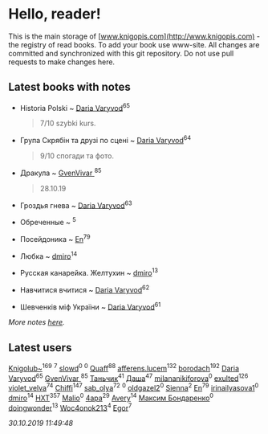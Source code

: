 # Hello, reader!
This is the main storage of [www.knigopis.com](http://www.knigopis.com) - the registry of read books.
To add your book use www-site. All changes are committed and synchronized with this git repository.
Do not use pull requests to make changes here.


## Latest books with notes
* Historia Polski ~ [Daria Varyvod](users/829/829893410524253-facebook)<sup>65</sup>
    > 7/10 szybki kurs.

* Група Скрябін та друзі по сцені ~ [Daria Varyvod](users/829/829893410524253-facebook)<sup>64</sup>
    > 9/10 спогади та фото.

* Дракула ~ [GvenVivar ](users/158/158266434925901-facebook)<sup>85</sup>
    > 28.10.19

* Гроздья гнева ~ [Daria Varyvod](users/829/829893410524253-facebook)<sup>63</sup>

* Обреченные ~ [](users/270/270444099499-odnoklassniki)<sup>5</sup>

* Посейдоника ~ [En](users/333/333646551-vkontakte)<sup>79</sup>

* Любка ~ [dmiro](users/571/5714115-vkontakte)<sup>14</sup>

* Русская канарейка. Желтухин ~ [dmiro](users/571/5714115-vkontakte)<sup>13</sup>

* Навчитися вчитися ~ [Daria Varyvod](users/829/829893410524253-facebook)<sup>62</sup>

* Шевченків міф України ~ [Daria Varyvod](users/829/829893410524253-facebook)<sup>61</sup>


_More notes [here](latest_books_with_notes.md)._


## Latest users
[Knigolub~](users/111/111878597279669641685-google)<sup>169</sup> 
[](users/270/270444099499-odnoklassniki)<sup>7</sup> 
[slowd](users/103/103100437955997490081-google)<sup>0</sup> 
[](users/106/106933869236254657812-google)<sup>0</sup> 
[Quaff](users/122/12267158-vkontakte)<sup>88</sup> 
[afferens.lucem](users/196/196071655-vkontakte)<sup>132</sup> 
[borodach](users/157/15706320-vkontakte)<sup>192</sup> 
[Daria Varyvod](users/829/829893410524253-facebook)<sup>65</sup> 
[GvenVivar ](users/158/158266434925901-facebook)<sup>85</sup> 
[Таньчик](users/209/2096581563762610-facebook)<sup>41</sup> 
[Даша](users/334/334696193054530347-mailru)<sup>47</sup> 
[milananikiforova](users/899/89967062-vkontakte)<sup>0</sup> 
[exulted](users/100/100599204551896265722-google)<sup>126</sup> 
[violet_velva](users/116/116961712580551399099-google)<sup>74</sup> 
[Chiffi](users/105/105831994080785626680-google)<sup>147</sup> 
[sab_olya](users/139/139338401-vkontakte)<sup>72</sup> 
[](users/117/117968006138114353304-google)<sup>0</sup> 
[oldgazel2](users/897/897669997-yandex)<sup>0</sup> 
[Sienna](users/102/102428236801747542915-google)<sup>2</sup> 
[En](users/333/333646551-vkontakte)<sup>79</sup> 
[irinailyasova1](users/373/37394485-vkontakte)<sup>0</sup> 
[dmiro](users/571/5714115-vkontakte)<sup>14</sup> 
[HXT](users/100/100002563462782-facebook)<sup>357</sup> 
[Malio](users/111/111080157683628353417-google)<sup>0</sup> 
[4apa](users/117/117392596378069249667-google)<sup>29</sup> 
[Avery](users/567/56734832-yandex)<sup>14</sup> 
[Максим Бондаренко](users/182/18277571948146284542-mailru)<sup>0</sup> 
[doingwonder](users/108/108689364763869996762-google)<sup>13</sup> 
[Woc4onok213](users/103/103474005216004236389-google)<sup>4</sup> 
[Egor](users/166/166766907-vkontakte)<sup>7</sup> 


_30.10.2019 11:49:48_
